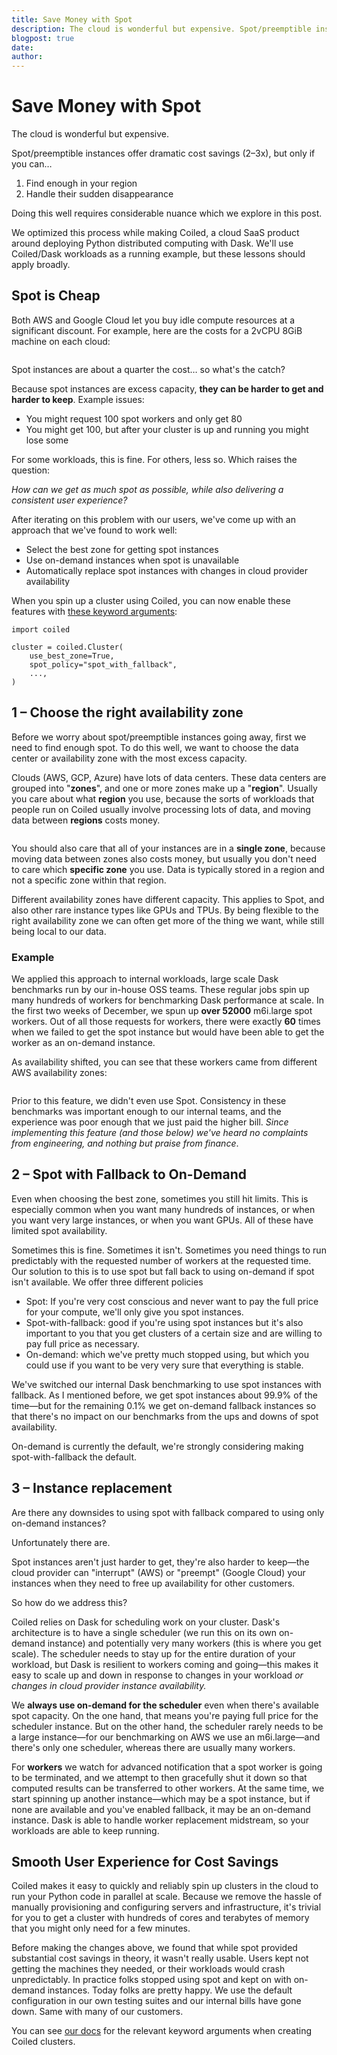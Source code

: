 ```yaml
---
title: Save Money with Spot
description: The cloud is wonderful but expensive. Spot/preemptible instances offer dramatic cost savings, but using them well requires considerable nuance...
blogpost: true
date: 
author: 
---
```


# Save Money with Spot

The cloud is wonderful but expensive.  

Spot/preemptible instances offer dramatic cost savings (2–3x), but only if you can…

1. Find enough in your region
2. Handle their sudden disappearance

Doing this well requires considerable nuance which we explore in this post. 

We optimized this process while making Coiled, a cloud SaaS product around deploying Python distributed computing with Dask. We'll use Coiled/Dask workloads as a running example, but these lessons should apply broadly.

## Spot is Cheap

Both AWS and Google Cloud let you buy idle compute resources at a significant discount. For example, here are the costs for a 2vCPU 8GiB machine on each cloud:

<img src="https://cdn.prod.website-files.com/63192998e5cab906c1b55f6e/63b73b6da9392c4a847b8558_Spot%20vs%20OnDeman%20Chart.png" loading="lazy" alt="">

Spot instances are about a quarter the cost… so what's the catch?

Because spot instances are excess capacity, **they can be harder to get and harder to keep**. Example issues:

- You might request 100 spot workers and only get 80
- You might get 100, but after your cluster is up and running you might lose some

For some workloads, this is fine. For others, less so. Which raises the question:

*How can we get as much spot as possible, while also delivering a consistent user experience?*

After iterating on this problem with our users, we've come up with an approach that we've found to work well:

- Select the best zone for getting spot instances
- Use on-demand instances when spot is unavailable
- Automatically replace spot instances with changes in cloud provider availability

When you spin up a cluster using Coiled, you can now enable these features with [these keyword arguments](https://docs.coiled.io/user_guide/costs/spot.html):

<pre class="language-python"><code class="language-python hljs"><span class="hljs-keyword">import</span> coiled

cluster = coiled.Cluster(
    use_best_zone=<span class="hljs-literal">True</span>, 
    spot_policy=<span class="hljs-string">"spot_with_fallback"</span>,
    ...,
)
</code></pre>

## 1 – Choose the right availability zone 

Before we worry about spot/preemptible instances going away, first we need to find enough spot. To do this well, we want to choose the data center or availability zone with the most excess capacity.

Clouds (AWS, GCP, Azure) have lots of data centers. These data centers are grouped into "**zones**", and one or more zones make up a "**region**". Usually you care about what **region** you use, because the sorts of workloads that people run on Coiled usually involve processing lots of data, and moving data between **regions** costs money.

<img src="https://cdn.prod.website-files.com/63192998e5cab906c1b55f6e/63b744967f3626915157c631_Spot%20Savings%20-%20Cloud%20Diagram.png" loading="lazy" alt="">

You should also care that all of your instances are in a **single zone**, because moving data between zones also costs money, but usually you don't need to care which **specific zone** you use. Data is typically stored in a region and not a specific zone within that region.

Different availability zones have different capacity. This applies to Spot, and also other rare instance types like GPUs and TPUs. By being flexible to the right availability zone we can often get more of the thing we want, while still being local to our data.

### Example

We applied this approach to internal workloads, large scale Dask benchmarks run by our in-house OSS teams. These regular jobs spin up many hundreds of workers for benchmarking Dask performance at scale. In the first two weeks of December, we spun up **over 52000** m6i.large spot workers. Out of all those requests for workers, there were exactly **60** times when we failed to get the spot instance but would have been able to get the worker as an on-demand instance.

As availability shifted, you can see that these workers came from different AWS availability zones:

<img src="https://cdn.prod.website-files.com/63192998e5cab906c1b55f6e/63b607ac0681a7842c28c666_image3.png" loading="lazy" alt="">

Prior to this feature, we didn't even use Spot. Consistency in these benchmarks was important enough to our internal teams, and the experience was poor enough that we just paid the higher bill. *Since implementing this feature (and those below) we've heard no complaints from engineering, and nothing but praise from finance*.

## 2 – Spot with Fallback to On-Demand

Even when choosing the best zone, sometimes you still hit limits. This is especially common when you want many hundreds of instances, or when you want very large instances, or when you want GPUs. All of these have limited spot availability. 

Sometimes this is fine. Sometimes it isn't. Sometimes you need things to run predictably with the requested number of workers at the requested time. Our solution to this is to use spot but fall back to using on-demand if spot isn't available. We offer three different policies

- Spot: If you're very cost conscious and never want to pay the full price for your compute, we'll only give you spot instances. 
- Spot-with-fallback: good if you're using spot instances but it's also important to you that you get clusters of a certain size and are willing to pay full price as necessary.
- On-demand: which we've pretty much stopped using, but which you could use if you want to be very very sure that everything is stable.

We've switched our internal Dask benchmarking to use spot instances with fallback. As I mentioned before, we get spot instances about 99.9% of the time—but for the remaining 0.1% we get on-demand fallback instances so that there's no impact on our benchmarks from the ups and downs of spot availability.

On-demand is currently the default, we're strongly considering making spot-with-fallback the default.

## 3 – Instance replacement

Are there any downsides to using spot with fallback compared to using only on-demand instances?

Unfortunately there are.

Spot instances aren't just harder to get, they're also harder to keep—the cloud provider can "interrupt" (AWS) or "preempt" (Google Cloud) your instances when they need to free up availability for other customers.

So how do we address this?

Coiled relies on Dask for scheduling work on your cluster. Dask's architecture is to have a single scheduler (we run this on its own on-demand instance) and potentially very many workers (this is where you get scale). The scheduler needs to stay up for the entire duration of your workload, but Dask is resilient to workers coming and going—this makes it easy to scale up and down in response to changes in your workload *or changes in cloud provider instance availability.*

We **always use on-demand for the scheduler** even when there's available spot capacity. On the one hand, that means you're paying full price for the scheduler instance. But on the other hand, the scheduler rarely needs to be a large instance—for our benchmarking on AWS we use an m6i.large—and there's only one scheduler, whereas there are usually many workers.

For **workers** we watch for advanced notification that a spot worker is going to be terminated, and we attempt to then gracefully shut it down so that computed results can be transferred to other workers. At the same time, we start spinning up another instance—which may be a spot instance, but if none are available and you've enabled fallback, it may be an on-demand instance. Dask is able to handle worker replacement midstream, so your workloads are able to keep running.

## Smooth User Experience for Cost Savings

Coiled makes it easy to quickly and reliably spin up clusters in the cloud to run your Python code in parallel at scale. Because we remove the hassle of manually provisioning and configuring servers and infrastructure, it's trivial for you to get a cluster with hundreds of cores and terabytes of memory that you might only need for a few minutes.

Before making the changes above, we found that while spot provided substantial cost savings in theory, it wasn't really usable. Users kept not getting the machines they needed, or their workloads would crash unpredictably. In practice folks stopped using spot and kept on with on-demand instances. Today folks are pretty happy. We use the default configuration in our own testing suites and our internal bills have gone down. Same with many of our customers.  

You can see [our docs](https://docs.coiled.io/user_guide/costs/spot.html) for the relevant keyword arguments when creating Coiled clusters.